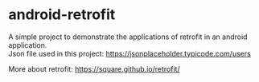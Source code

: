 # android-retrofit
A simple project to demonstrate the applications of retrofit in an android application.<br>
Json file used in this project: https://jsonplaceholder.typicode.com/users

More about retrofit: https://square.github.io/retrofit/
